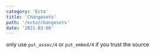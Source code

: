 ```yaml
---
category: 'Ecto'
title: 'Changesets'
path: '/ecto/changesets'
date: '2021-03-08'
---
```


only use `put_assoc/4` or `put_embed/4` if you trust the source
